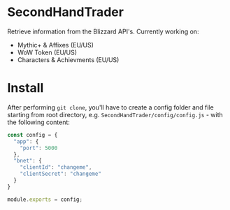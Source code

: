 # SecondHandTrader

Retrieve information from the Blizzard API's.
Currently working on:
 - Mythic+ & Affixes (EU/US)
 - WoW Token (EU/US)
 - Characters & Achievments (EU/US)

# Install
After performing <code>git clone</code>, you'll have to create a config folder and file starting from root directory,
e.g. <code>SecondHandTrader/config/config.js</code> - with the following content:

```Javascript
const config = {
  "app": {
    "port": 5000
  },
  "bnet": {
    "clientId": "changeme",
    "clientSecret": "changeme"
  }
}

module.exports = config;
```